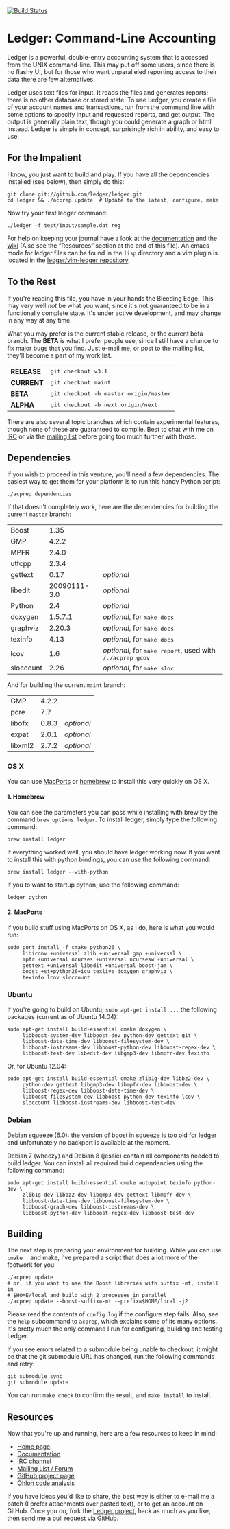[![Build Status](https://travis-ci.org/ledger/ledger.svg?branch=master)](https://travis-ci.org/ledger/ledger)

# Ledger: Command-Line Accounting

Ledger is a powerful, double-entry accounting system that is accessed from the
UNIX command-line.  This may put off some users, since there is no flashy UI,
but for those who want unparalleled reporting access to their data there are
few alternatives.

Ledger uses text files for input.  It reads the files and generates reports;
there is no other database or stored state.  To use Ledger, you create a
file of your account names and transactions, run from the command line with
some options to specify input and requested reports, and get output.
The output is generally plain text, though you could generate a graph or
html instead.  Ledger is simple in concept, surprisingly rich in ability,
and easy to use.


## For the Impatient

I know, you just want to build and play.  If you have all the dependencies
installed (see below), then simply do this:

    git clone git://github.com/ledger/ledger.git
    cd ledger && ./acprep update  # Update to the latest, configure, make

Now try your first ledger command:

    ./ledger -f test/input/sample.dat reg

For help on keeping your journal have a look at the
[documentation](http://www.ledger-cli.org/docs.html) and the
[wiki](http://wiki.ledger-cli.org/) (Also see the “Resources” section at the
end of this file). An emacs mode for ledger files can be found in the `lisp`
directory and a vim plugin is located in the [ledger/vim-ledger
repository](https://github.com/ledger/vim-ledger).

## To the Rest

If you're reading this file, you have in your hands the Bleeding Edge.  This
may very well *not* be what you want, since it's not guaranteed to be in a
functionally complete state.  It's under active development, and may change in
any way at any time.

What you may prefer is the current stable release, or the current beta branch.
The **BETA** is what I prefer people use, since I still have a chance to fix
major bugs that you find.  Just e-mail me, or post to the mailing list,
they'll become a part of my work list.

<table>
<tr><td><strong>RELEASE</strong></td><td><tt>git checkout v3.1</tt></td></tr>
<tr><td><strong>CURRENT</strong></td><td><tt>git checkout maint</tt></td></tr>
<tr><td><strong>BETA</strong></td><td><tt>git checkout -b master origin/master</tt></td></tr>
<tr><td><strong>ALPHA</strong></td><td><tt>git checkout -b next origin/next</tt></td></tr>
</table>

There are also several topic branches which contain experimental features,
though none of these are guaranteed to compile.  Best to chat with me on
[IRC](irc://irc.freenode.net/ledger) or via the
[mailing list](http://groups.google.com/group/ledger-cli) before going too
much further with those.

## Dependencies

If you wish to proceed in this venture, you'll need a few dependencies.  The
easiest way to get them for your platform is to run this handy Python
script:

    ./acprep dependencies

If that doesn't completely work, here are the dependencies for building the
current `master` branch:

<table>
<tr><td>Boost</td><td>1.35</td><td></td></tr>
<tr><td>GMP</td><td>4.2.2</td><td></td></tr>
<tr><td>MPFR</td><td>2.4.0</td><td></td></tr>
<tr><td>utfcpp</td><td>2.3.4</td><td></td></tr>
<tr><td>gettext</td><td>0.17</td><td><em>optional</em></td></tr>
<tr><td>libedit</td><td>20090111-3.0</td><td><em>optional</em></td></tr>
<tr><td>Python</td><td>2.4</td><td><em>optional</em></td></tr>
<tr><td>doxygen</td><td>1.5.7.1</td><td><em>optional</em>, for <tt>make docs</tt></td></tr>
<tr><td>graphviz</td><td>2.20.3</td><td><em>optional</em>, for <tt>make docs</tt></td></tr>
<tr><td>texinfo</td><td>4.13</td><td><em>optional</em>, for <tt>make docs</tt></td></tr>
<tr><td>lcov</td><td>1.6</td><td><em>optional</em>, for <tt>make report</tt>, used with <tt>/./acprep gcov</tt></td></tr>
<tr><td>sloccount</td><td>2.26</td><td><em>optional</em>, for <tt>make sloc</tt></td></tr>
</table>

And for building the current `maint` branch:

<table>
<tr><td>GMP</td><td>4.2.2</td><td> </td></tr>
<tr><td>pcre</td><td>7.7</td><td> </td></tr>
<tr><td>libofx</td><td>0.8.3</td><td><em>optional</em></td></tr>
<tr><td>expat</td><td>2.0.1</td><td><em>optional</em></td></tr>
<tr><td>libxml2</td><td>2.7.2</td><td><em>optional</em></td></tr>
</table>

### OS X

You can use [MacPorts](https://www.macports.org/) or [homebrew](http://brew.sh/) to install this very quickly on OS X. 

#### 1. Homebrew

You can see the parameters you can pass while installing with brew by the command `brew options ledger`. To install ledger, simply type the following command:

    brew install ledger
    
If everything worked well, you should have ledger working now. If you want to install this with python bindings, you can use the following command:

    brew install ledger --with-python

If you to want to startup python, use the following command:

    ledger python


#### 2. MacPorts

If you build stuff using MacPorts on OS X, as I do, here is what you would
run:

    sudo port install -f cmake python26 \
         libiconv +universal zlib +universal gmp +universal \
         mpfr +universal ncurses +universal ncursesw +universal \
         gettext +universal libedit +universal boost-jam \
         boost +st+python26+icu texlive doxygen graphviz \
         texinfo lcov sloccount

### Ubuntu

If you're going to build on Ubuntu, `sudo apt-get install ...` the
following packages (current as of Ubuntu 14.04):

    sudo apt-get install build-essential cmake doxygen \
         libboost-system-dev libboost-dev python-dev gettext git \
         libboost-date-time-dev libboost-filesystem-dev \
         libboost-iostreams-dev libboost-python-dev libboost-regex-dev \
         libboost-test-dev libedit-dev libgmp3-dev libmpfr-dev texinfo

Or, for Ubuntu 12.04:

    sudo apt-get install build-essential cmake zlib1g-dev libbz2-dev \
         python-dev gettext libgmp3-dev libmpfr-dev libboost-dev \
         libboost-regex-dev libboost-date-time-dev \
         libboost-filesystem-dev libboost-python-dev texinfo lcov \
         sloccount libboost-iostreams-dev libboost-test-dev

### Debian

Debian squeeze (6.0): the version of boost in squeeze is too old
for ledger and unfortunately no backport is available at the moment.

Debian 7 (wheezy) and Debian 8 (jessie) contain all components needed to
build ledger.  You can install all required build dependencies using the
following command:

    sudo apt-get install build-essential cmake autopoint texinfo python-dev \
         zlib1g-dev libbz2-dev libgmp3-dev gettext libmpfr-dev \
         libboost-date-time-dev libboost-filesystem-dev \
         libboost-graph-dev libboost-iostreams-dev \
         libboost-python-dev libboost-regex-dev libboost-test-dev

## Building

The next step is preparing your environment for building.  While you can use
`cmake .` and make, I've prepared a script that does a lot more of the
footwork for you:

    ./acprep update
    # or, if you want to use the Boost libraries with suffix -mt, install in
    # $HOME/local and build with 2 processes in parallel
    ./acprep update --boost-suffix=-mt --prefix=$HOME/local -j2

Please read the contents of `config.log` if the configure step fails.  Also,
see the `help` subcommand to `acprep`, which explains some of its many
options.  It's pretty much the only command I run for configuring, building
and testing Ledger.

If you see errors related to a submodule being unable to checkout, it might
be that the git submodule URL has changed, run the following commands and retry:

    git submodule sync
    git submodule update

You can run `make check` to confirm the result, and `make install` to install.

## Resources

Now that you're up and running, here are a few resources to keep in mind:

 - [Home page](http://ledger-cli.org)
 - [Documentation](http://www.ledger-cli.org/docs.html)
 - [IRC channel](irc://irc.freenode.net/ledger)
 - [Mailing List / Forum](http://groups.google.com/group/ledger-cli)
 - [GitHub project page](http://github.com/ledger/ledger)
 - [Ohloh code analysis](http://www.ohloh.net/projects/ledger)

If you have ideas you'd like to share, the best way is either to e-mail me a
patch (I prefer attachments over pasted text), or to get an account on GitHub.
Once you do, fork the [Ledger project](http://github.com/ledger/ledger),
hack as much as you like, then send me a pull request via GitHub.
